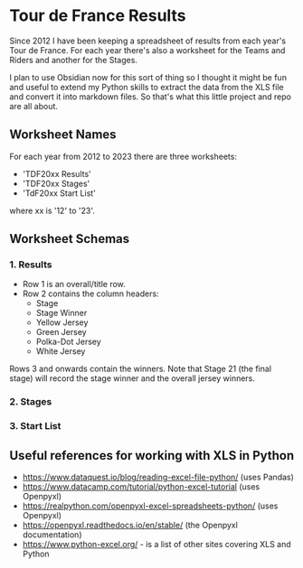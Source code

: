 # Tour de France Results

Since 2012 I have been keeping a spreadsheet of results from each year's Tour de France. For each year there's also a worksheet for the Teams and Riders and another for the Stages.

I plan to use Obsidian now for this sort of thing so I thought it might be fun and useful to extend my Python skills to extract the data from the XLS file and convert it into markdown files. So that's what this little project and repo are all about.

## Worksheet Names

For each year from 2012 to 2023 there are three worksheets:
- 'TDF20xx Results'
- 'TDF20xx Stages'
- 'TdF20xx Start List'

where xx is '12' to '23'.

## Worksheet Schemas
### 1. Results

- Row 1 is an overall/title row.
- Row 2 contains the column headers:
  - Stage
  - Stage Winner
  - Yellow Jersey
  - Green Jersey
  - Polka-Dot Jersey
  - White Jersey

Rows 3 and onwards contain the winners.
Note that Stage 21 (the final stage) will record the stage winner and the overall jersey winners.

### 2. Stages

### 3. Start List


## Useful references for working with XLS in Python

- https://www.dataquest.io/blog/reading-excel-file-python/  (uses Pandas)
- https://www.datacamp.com/tutorial/python-excel-tutorial   (uses Openpyxl)
- https://realpython.com/openpyxl-excel-spreadsheets-python/  (uses Openpyxl)
- https://openpyxl.readthedocs.io/en/stable/  (the Openpyxl documentation)
- https://www.python-excel.org/ - is a list of other sites covering XLS and Python
